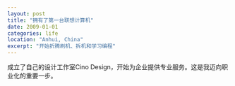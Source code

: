 ```yaml
---
layout: post
title: "拥有了第一台联想计算机"
date: 2009-01-01
categories: life
location: "Anhui, China"
excerpt: "开始折腾刷机、拆机和学习编程"
---
```


成立了自己的设计工作室Cino Design，开始为企业提供专业服务。这是我迈向职业化的重要一步。 
